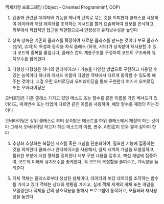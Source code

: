 객체지향 프로그래밍
(Object - Oriented Programminf, OOP)
1. 캡슐화
관련된 데이터와 기능을 하나의 단위로 묶는 것을 의미한다
클래스를 사용하여 데이터와 해당 데이터를 조작하는 메서드를 함께 캡슐화하여 정보를 은닉하고, 외부에서 직접적인 접근을
제한함으로써 안정성과 유지보수성을 높인다

2. 상속
상속은 기존의 클래스를 확장하여 새로운 클래스를 만드는 것이다
부모 클래스 (상위, 슈퍼)의 특성과 동작을 자식 클래스 (하위, 서브)가 상속받아 재사용할 수 있다
코드의 중복을 줄입니다, 클래스 간의 계층구조를 구성하여 코드의 구조화와 유지보수를 쉽게한다

3. 다형성
다형성은 하나의 인터페이스나 기능을 다양한 방법으로 구현하고 사용할 수 있는 능력이다
하나의 메서드 이름이 다양한 객체에서 다르게 동작할 수 있도록 해주는 것이다, 그걸 우린 오버로딩과 오버라이딩을 통해 구현한다
여기서 오버로딩 또는 오버라이딩은

오버로딩은 기존 클래스 가지고 있던 메소드 또는 함수를 같은 이름을 가진 메서드가 있더라도, 매개변수 또는 타입이 다르면
같은 이름을 사용하여, 해당 함수를 재정의 하는것이다

오버라이딩은 상위 클래스로 부터 상속받은 메소드를 하위 클래스에서 재정의 하는 것이다
그래서 오버라이딩 하고자 하는 메소드의 이름, 변수, 리턴값이 모두 결국 같아야 한다

4. 추상화
추상화는 복잡한 시스템 혹은 개념을 단순화하여, 필요한 기능에 집중하는 것을 의미한다
클래스나 인터페이스를 사용해서, 실제 세계의 개념을 모델링하고, 필요한 부분에 대한 명제를 정의한다
세부 구현 내용을 감추고, 핵심 개념에 집중하여, 코드의 이해와 유지보수를 좋게한다, 즉 코드의 복잡함을 줄여주고, 가독성을 늘려준다

5. 객체
객체는 클래스로부터 생성된 실체이다, 데이터와 해당 데이터를 조작하는 함수를 가지고 있다
객체는 상태와 행동을 가지고, 실제 객체 세계의 개체 또는 개념을 모델링한다
객체들 간의 상호작용을 통해서 프로그램이 동작하고, 모듈화와 재사용성을 높인다

